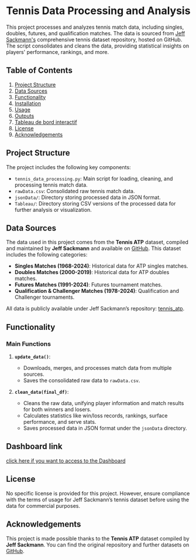 # Tennis Data Processing and Analysis

This project processes and analyzes tennis match data, including singles, doubles, futures, and qualification matches. The data is sourced from [Jeff Sackmann's](https://github.com/JeffSackmann/tennis_atp/) comprehensive tennis dataset repository, hosted on GitHub. The script consolidates and cleans the data, providing statistical insights on players' performance, rankings, and more.


## Table of Contents

1. [Project Structure](#project-structure)
2. [Data Sources](#data-sources)
3. [Functionality](#functionality)
4. [Installation](#installation)
5. [Usage](#usage)
6. [Outputs](#outputs)
7. [Tableau de bord interactif](#tableau-de-bord-interactif)
8. [License](#license)
9. [Acknowledgements](#acknowledgements)

## Project Structure

The project includes the following key components:

- `tennis_data_processing.py`: Main script for loading, cleaning, and processing tennis match data.
- `rawData.csv`: Consolidated raw tennis match data.
- `jsonData/`: Directory storing processed data in JSON format.
- `Tableau/`: Directory storing CSV versions of the processed data for further analysis or visualization.

## Data Sources

The data used in this project comes from the **Tennis ATP** dataset, compiled and maintained by **Jeff Sackmann** and available on [GitHub](https://github.com/JeffSackmann). This dataset includes the following categories:

- **Singles Matches (1968-2024)**: Historical data for ATP singles matches.
- **Doubles Matches (2000-2019)**: Historical data for ATP doubles matches.
- **Futures Matches (1991-2024)**: Futures tournament matches.
- **Qualification & Challenger Matches (1978-2024)**: Qualification and Challenger tournaments.

All data is publicly available under Jeff Sackmann’s repository: [tennis_atp](https://github.com/JeffSackmann/tennis_atp).

## Functionality

### Main Functions

1. **`update_data()`**: 
   - Downloads, merges, and processes match data from multiple sources.
   - Saves the consolidated raw data to `rawData.csv`.

2. **`clean_data(final_df)`**:
   - Cleans the raw data, unifying player information and match results for both winners and losers.
   - Calculates statistics like win/loss records, rankings, surface performance, and serve stats.
   - Saves processed data in JSON format under the `jsonData` directory.

## Dashboard link

[click here if you want to access to the Dashboard](https://public.tableau.com/views/Tennis_V2/Tableaudebord1)

## License

No specific license is provided for this project. However, ensure compliance with the terms of usage for Jeff Sackmann’s tennis dataset before using the data for commercial purposes.

## Acknowledgements

This project is made possible thanks to the **Tennis ATP** dataset compiled by **Jeff Sackmann**. You can find the original repository and further datasets on [GitHub](https://github.com/JeffSackmann/tennis_atp).